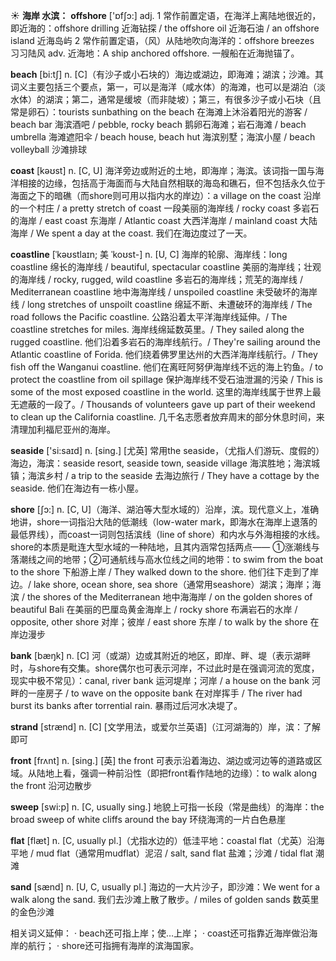 ☀ <span class="category">**海岸 水滨：**</span>
<span class="vocabulary">**offshore**</span> ['ɒfʃɔ:] 
<span class="definition">adj. 1 常作前置定语，在海洋上离陆地很近的，即近海的：</span>offshore drilling 近海钻探 / the offshore oil 近海石油 / an offshore island 近海岛屿 <span class="definition">2 常作前置定语，（风）从陆地吹向海洋的：</span>offshore breezes 习习陆风 <span class="definition">adv. 近海地：</span>A ship anchored offshore. 一艘船在近海抛锚了。

<span class="vocabulary">**beach**</span> [bi:tʃ] 
<span class="definition">n. [C]（有沙子或小石块的）海边或湖边，即海滩；湖滨；沙滩。其词义主要包括三个要点，第一，可以是海洋（咸水体）的海滩，也可以是湖泊（淡水体）的湖滨；第二，通常是缓坡（而非陡坡）；第三，有很多沙子或小石块（且常是卵石）：</span>tourists sunbathing on the beach 在海滩上沐浴着阳光的游客 / beach bar 海滨酒吧 / pebble, rocky beach 鹅卵石海滩；岩石海滩 / beach umbrella 海滩遮阳伞 / beach house, beach hut 海滨别墅；海滨小屋 / beach volleyball 沙滩排球

<span class="vocabulary">**coast**</span> [kəʊst] 
<span class="definition">n. [C, U] 海洋旁边或附近的土地，即海岸；海滨。该词指一国与海洋相接的边缘，包括高于海面而与大陆自然相联的海岛和礁石，但不包括永久位于海面之下的暗礁（而shore则可用以指内水的岸边）：</span>a village on the coast 沿岸的一个村庄 / a pretty stretch of coast 一段美丽的海岸线 / rocky coast 多岩石的海岸 / east coast 东海岸 / Atlantic coast 大西洋海岸 / mainland coast 大陆海岸 / We spent a day at the coast. 我们在海边度过了一天。
           
<span class="vocabulary">**coastline**</span> [ˈkəʊstlaɪn; 美 ˈkoʊst-]
<span class="definition">n. [U, C] 海岸的轮廓、海岸线：</span>long coastline 绵长的海岸线 / beautiful, spectacular coastline 美丽的海岸线；壮观的海岸线 / rocky, rugged, wild coastline 多岩石的海岸线；荒芜的海岸线 / Mediterranean coastline 地中海海岸线 / unspoiled coastline 未受破坏的海岸线 / long stretches of unspoilt coastline 绵延不断、未遭破环的海岸线 / The road follows the Pacific coastline. 公路沿着太平洋海岸线延伸。/ The coastline stretches for miles. 海岸线绵延数英里。/ They sailed along the rugged coastline. 他们沿着多岩石的海岸线航行。/ They're sailing around the Atlantic coastline of Forida. 他们绕着佛罗里达州的大西洋海岸线航行。/ They fish off the Wanganui coastline. 他们在离旺阿努伊海岸线不远的海上钓鱼。/ to protect the coastline from oil spillage 保护海岸线不受石油泄漏的污染 / This is some of the most exposed coastline in the world. 这里的海岸线属于世界上最无遮蔽的一段了。/ Thousands of volunteers gave up part of their weekend to clean up the California coastline. 几千名志愿者放弃周末的部分休息时间，来清理加利福尼亚州的海岸。

<span class="vocabulary">**seaside**</span> ['si:saɪd] 
<span class="definition">n. [sing.] [尤英] 常用the seaside，（尤指人们游玩、度假的）海边，海滨：</span>seaside resort, seaside town, seaside village 海滨胜地；海滨城镇；海滨乡村 / a trip to the seaside 去海边旅行 / They have a cottage by the seaside. 他们在海边有一栋小屋。

<span class="vocabulary">**shore**</span> [ʃɔ:] 
<span class="definition">n. [C, U]（海洋、湖泊等大型水域的）沿岸，滨。现代意义上，准确地讲，shore一词指沿大陆的低潮线（low-water mark，即海水在海岸上退落的最低界线），而coast一词则包括滨线（line of shore）和内水与外海相接的水线。shore的本质是毗连大型水域的一种陆地，且其内涵常包括两点—— ①涨潮线与落潮线之间的地带；②可通航线与高水位线之间的地带：</span>to swim from the boat to the shore 下船游上岸 / They walked down to the shore. 他们往下走到了岸边。/ lake shore, ocean shore, sea shore（通常用seashore）湖滨；海岸；海滨 / the shores of the Mediterranean 地中海海岸 / on the golden shores of beautiful Bali 在美丽的巴厘岛黄金海岸上 / rocky shore 布满岩石的水岸 / opposite, other shore 对岸；彼岸 / east shore 东岸 / to walk by the shore 在岸边漫步

<span class="vocabulary">**bank**</span> [bæŋk] 
<span class="definition">n. [C] 河（或湖）边或其附近的地区，即岸、畔、堤（表示湖畔时，与shore有交集。shore偶尔也可表示河岸，不过此时是在强调河流的宽度，现实中极不常见）：</span>canal, river bank 运河堤岸；河岸 / a house on the bank 河畔的一座房子 / to wave on the opposite bank 在对岸挥手 / The river had burst its banks after torrential rain. 暴雨过后河水决堤了。
           
<span class="vocabulary">**strand**</span> [strænd]
<span class="definition">n. [C] [文学用法，或爱尔兰英语]（江河湖海的）岸，滨：</span>了解即可
 
<span class="vocabulary">**front**</span> [frʌnt] 
<span class="definition">n. [sing.] [英] the front 可表示沿着海边、湖边或河边等的道路或区域。从陆地上看，强调一种前沿性（即把front看作陆地的边缘）：</span>to walk along the front 沿河边散步

<span class="vocabulary">**sweep**</span> [swi:p] 
<span class="definition">n. [C, usually sing.] 地貌上可指一长段（常是曲线）的海岸：</span>the broad sweep of white cliffs around the bay 环绕海湾的一片白色悬崖

<span class="vocabulary">**flat**</span> [flæt] 
<span class="definition">n. [C, usually pl.]（尤指水边的）低洼平地：</span>coastal flat（尤英）沿海平地 / mud flat（通常用mudflat）泥沼 / salt, sand flat 盐滩；沙滩 / tidal flat 潮滩

<span class="vocabulary">**sand**</span> [sænd] 
<span class="definition">n. [U, C, usually pl.] 海边的一大片沙子，即沙滩：</span>We went for a walk along the sand. 我们去沙滩上散了散步。/ miles of golden sands 数英里的金色沙滩 

相关词义延伸：
· beach还可指上岸；使…上岸；
· coast还可指靠近海岸做沿海岸的航行；
· shore还可指拥有海岸的滨海国家。
